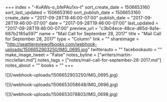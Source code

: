+++
index = "-KvAWs-o_bfePAu1xv-t"
sort_create_date = 1506653160
sort_last_updated = 1506653160
sort_publish_date = 1506653160
create_date = "2017-09-28T19:46:00-07:00"
publish_date = "2017-09-28T19:46:00-07:00"
date = "2017-09-28T19:46:00-07:00"
last_updated = "2017-09-28T19:46:00-07:00"
preview_url = "c3b04ece-48ce-d65d-9a1e-687b2165a597"
name = "Mail Call for September 28, 2017"
title = "Mail Call for September 28, 2017"
type = "Column"
link = ""
shareimage = "http://seattlereviewofbooks.com/webhook-uploads/1506652903250/IMG_0695.jpg"
twitterauto = ""
facebookauto = ""
make_image_tweet = "False"
notes_byline = ["writers/martin-mcclellan.md"]
notes_tags = ["notes/mail-call-for-september-28-2017.md"]
notes_about = ""
books = ""
+++
<p class="image">![](/webhook-uploads/1506652903250/IMG_0695.jpg)</p>
<p class="image">![](/webhook-uploads/1506653058648/IMG_0696.jpg)</p>
<p class="image">![](/webhook-uploads/1506653078803/IMG_0698.jpg)</p>